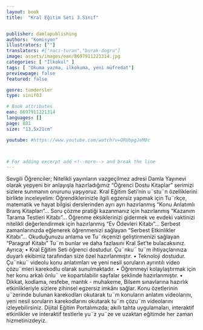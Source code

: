 ```yaml
---
layout: book
title:  "Kral Eğitim Seti 3.Sınıf"


publisher: damlapublishing
authors: "Komisyon"
illustrators: [""]
translators: #["naci-turan","burak-dogru"]
image: assets/images/ean/8697911221314.jpg
categories: [ "İlkokul" ]
tags: [ "Okuma yazma, ilkokuma, yeni müfredat"]
previewpage: false
featured: false

genre: tumdersler
type: sinif03

# Book attributes
ean: 8697911221314
languages: []
page: 881
size: "13,5x21cm"

youtube: #https://www.youtube.com/watch?v=QRUbpgJeM0c



# For adding excerpt add <!--more--> and break the line
---
```

Sevgili Öğrenciler; Nitelikli yayınların vazgeçilmez adresi Damla Yayınevi olarak yepyeni bir anlayışla hazırladığımız “Öğrenci Dostu Kitaplar” serimizi sizlere sunmanın onurunu yaşıyoruz. Kral Eğitim Seti’nin u¨stu¨n özelliklerini birlikte inceleyelim<!--more-->: Öğrendiklerinizle ilgili egzersiz yapmak için Tu¨rkçe, matematik ve hayat bilgisi derslerinden ayrı ayrı hazırlanmış “Konu Anlatımlı Branş Kitapları”... Soru çözme pratiği kazanmanız için hazırlanmış “Kazanım Tarama Testleri Kitabı”... Öğrenme eksiklerinizi gidermek ve evdeki vaktinizi nitelikli değerlendirmek için hazırlanmış “Ev Ödevleri Kitabı”... Serbest zamanlarınızda eğlenerek öğrenmenizi sağlayan “Serbest Etkinlikler Kitabı”... Okuduğunuzu anlama ve Tu¨rkçenizi geliştirmenizi sağlayan “Paragraf Kitabı” Tu¨m bunlar ve daha fazlasını Kral Set’te bulacaksınız. Ayrıca; • Kral Eğitim Seti öğrenci dostudur. Çu¨nku¨ tu¨m ihtiyaçlarınıza duyarlı ekibimiz tarafından size özel hazırlanmıştır. • Teknoloji dostudur. Çu¨nku¨ videolu konu anlatımları ve yeni nesil soruların ayrıntılı video çözu¨mleri karekodlu olarak sunulmaktadır. • Öğrenmeyi kolaylaştırmak için her konu arkalı önlu¨ ve kopartılabilir sayfalar şeklinde hazırlanmıştır. • Dikkat, kodlama, resfebe, mantık - muhakeme, Bilsem sınavlarına hazırlık etkinlikleriyle sizlere zihinsel egzersiz imkânı sağlar. Konu özetlerinin u¨zerinde bulunan karekodları okutarak tu¨m konuların anlatım videolarını, yeni nesil soruların karekodlarını okutarak tu¨m çözu¨m videolarını izleyebilirsiniz. Dijital Eğitim Portalımızda; akıllı tahta uygulamaları, interaktif etkinlikler ve interaktif testlerle yu¨z yu¨ze ve uzaktan eğitimde her zaman hizmetinizdeyiz.


